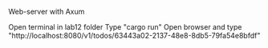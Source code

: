 Web-server with Axum

Open terminal in lab12 folder
Type "cargo run"
Open browser and type "http://localhost:8080/v1/todos/63443a02-2137-48e8-8db5-79fa54e8bfdf"